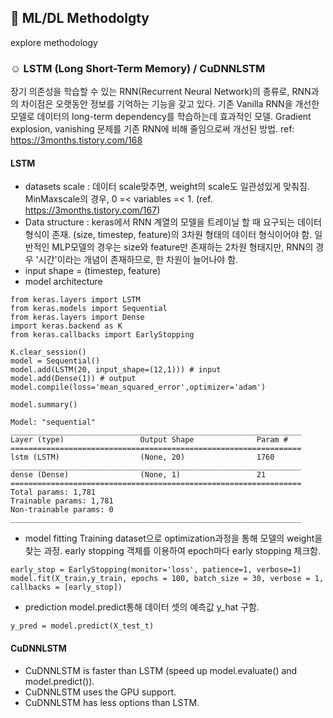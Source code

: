 ## :black_heart: ML/DL Methodolgty

explore methodology

### ☺︎ LSTM (Long Short-Term Memory) / CuDNNLSTM
장기 의존성을 학습할 수 있는 RNN(Recurrent Neural Network)의 종류로, RNN과의 차이점은 오랫동안 정보를 기억하는 기능을 갖고 있다. 
기존 Vanilla RNN을 개선한 모델로 데이터의 long-term dependency를 학습하는데 효과적인 모델. 
Gradient explosion, vanishing 문제를 기존 RNN에 비해 줄임으로써 개선된 방법.
ref: https://3months.tistory.com/168

#### LSTM
* datasets scale : 데이터 scale맞추면, weight의 scale도 일관성있게 맞춰짐. MinMaxscale의 경우, 0 =< variables =< 1. 
(ref. https://3months.tistory.com/167)
* Data structure : keras에서 RNN 계열의 모델을 트레이닐 할 때 요구되는 데이터 형식이 존재. (size, timestep, feature)의 3차원 형태의 데이터 형식이어야 함. 
  일반적인 MLP모델의 경우는 size와 feature만 존재하는 2차원 형태지만, RNN의 경우 '시간'이라는 개념이 존재하므로, 한 차원이 늘어나야 함. 
* input shape = (timestep, feature)
* model architecture

```
from keras.layers import LSTM
from keras.models import Sequential
from keras.layers import Dense
import keras.backend as K
from keras.callbacks import EarlyStopping

K.clear_session()
model = Sequential()
model.add(LSTM(20, input_shape=(12,1))) # input 
model.add(Dense(1)) # output
model.compile(loss='mean_squared_error',optimizer='adam') 

model.summary()
```

```
Model: "sequential"
_________________________________________________________________
Layer (type)                 Output Shape              Param #   
=================================================================
lstm (LSTM)                  (None, 20)                1760      
_________________________________________________________________
dense (Dense)                (None, 1)                 21        
=================================================================
Total params: 1,781
Trainable params: 1,781
Non-trainable params: 0
_________________________________________________________________
```
* model fitting
Training dataset으로 optimization과정을 통해 모델의 weight을 찾는 과정. 
early stopping 객체를 이용하여 epoch마다 early stopping 체크함.
```
early_stop = EarlyStopping(monitor='loss', patience=1, verbose=1)
model.fit(X_train,y_train, epochs = 100, batch_size = 30, verbose = 1, callbacks = [early_stop])
```
* prediction 
model.predict통해 데이터 셋의 예측값 y_hat 구함.
```
y_pred = model.predict(X_test_t)
```

#### CuDNNLSTM
* CuDNNLSTM is faster than LSTM (speed up model.evaluate() and model.predict()).
* CuDNNLSTM uses the GPU support. 
* CuDNNLSTM has less options than LSTM.
